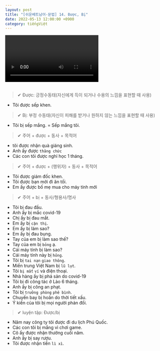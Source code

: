 ```yaml
---
layout: post
title: "[쉬운베트남어-문법] 14. Được, Bị"
date: 2022-05-13 12:00:00 +0900
category: tiếngViệt
---
```


<div class="video-container">
    <video id="player" class="video-js vjs-default-skin vjs-big-play-centered" data-json="/public/json/쉬운베트남어-문법14과.json"></video>
</div>

<br>

> ✔ Được: 긍정수동태(자신에게 득이 되거나 수용의 느낌을 표현할 때 사용)
- Tôi được sếp khen.


> ✔ Bị: 부정 수동태(자신이 피해를 받거나 원하지 않는 느낌을 표현할 때 사용)
- Tôi bị sếp mắng. = Sếp mắng tôi.

> ✔ 주어 + được + 동사 + 목적어
- tôi được nhận quà giáng sinh.
- Anh ấy được ``thăng chức``
- Các con tôi được nghỉ học 1 tháng.

> ✔ 주어 + được + (행위자) + 동사 + 목적어
- Tôi được giám đốc khen.
- Tôi được bạn mời đi ăn tối.
- Em ấy được bố mẹ mua cho máy tính mới

> ✔ 주어 + bị + 동사/형용사/명사
- Tôi bị đau đầu.
- Anh ấy bị mắc covid-19
- Chị ấy bị đau mắt.
- Em ấy bị ``cận thị``.
- Em ấy bị làm sao?
- Em ấy bị đau bụng.
- Tay của em bị làm sao thế?
- Tay của em bị ``bỏng`` ạ.
- Cái máy tính bị làm sao?
- Cái máy tính này bị ``hỏng``.
- Tôi bị ``tai nạn`` ``giao thông``.
- Miền trung Việt Nam bị ``lũ lụt``.
- Tôi ``bị mất`` ``ví`` và điện thoại.
- Nhà hàng ấy bị phá sản do covid-19
- Tôi bị đi công tác ở Lào 6 tháng.
- Anh ấy bị công an phạt.
- Tôi bị ``trưởng phòng`` ``phê bình``.
- Chuyến bay bị hoãn do thời tiết xấu.
- Ý kiến của tôi bị mọi người phản đối.

> ✔ luyện tập: Được/bị
- Năm nay công ty tôi được đi du lịch Phú Quốc.
- Các con tôi bị mắng vì chơi game.
- Cô ấy được nhận thưởng cuối năm.
- Anh ấy bị say rượu.
- Tôi được nhận tiền ``lì xì``.